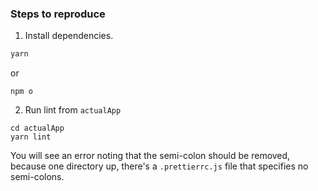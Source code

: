 ### Steps to reproduce

1. Install dependencies.

```sh
yarn
```

or 

```
npm o
```

2. Run lint from `actualApp`

```
cd actualApp
yarn lint
```

You will see an error noting that the semi-colon should be removed, because one directory up, there's a `.prettierrc.js` file that specifies no semi-colons.